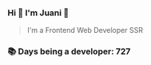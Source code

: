 ### Hi 👋 I&#39;m Juani 🦁

> I&#39;m a Frontend Web Developer SSR

### 📚 Days being a developer: 727
